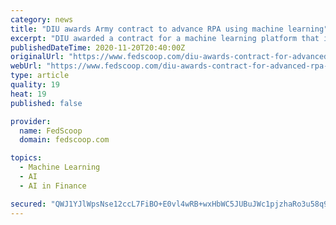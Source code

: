 ```yaml
---
category: news
title: "DIU awards Army contract to advance RPA using machine learning"
excerpt: "DIU awarded a contract for a machine learning platform that it initially solicited in May. There could be large lessons learned from it."
publishedDateTime: 2020-11-20T20:40:00Z
originalUrl: "https://www.fedscoop.com/diu-awards-contract-for-advanced-rpa-technology/"
webUrl: "https://www.fedscoop.com/diu-awards-contract-for-advanced-rpa-technology/"
type: article
quality: 19
heat: 19
published: false

provider:
  name: FedScoop
  domain: fedscoop.com

topics:
  - Machine Learning
  - AI
  - AI in Finance

secured: "QWJ1YJlWpsNse12ccL7FiBO+E0vl4wRB+wxHbWC5JUBuJWc1pjzhaRo3u58q9YOk4KInB6TVY5gqVc/0t/u4ONjUYr0VLAjHKPRNxUIzhPc6xGJARqTmlUYY4ZXE26Cnz503oE5OepgZ0zabF0LMOydoLRvPCsAfF/MVEKRyY5GJvQiMXsUkru8v67qwfizyP3hpSV+CzKDKdFH9RPnb7J9s3BeIS1xDEm5OsirngnfcrVthGxQrsCoqb6tDZ7BcqiQEv6+Ud/PuO+mwXVqjMBQiz1rynU+ewMpX8KLHFfmpt+nlBTQCe7oUldk/Bbf7M/5OgpYNukQkl/rkys3NeX/yuylMuQFquSzniD4Cvwg=;EZ0WGn7gTu6l8CK/6GzHhw=="
---
```


